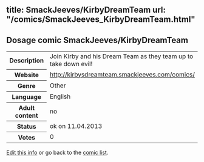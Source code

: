 title: SmackJeeves/KirbyDreamTeam
url: "/comics/SmackJeeves_KirbyDreamTeam.html"
---
Dosage comic SmackJeeves/KirbyDreamTeam
-----------------------------------------

<table class="comicinfo">
<tr>
<th>Description</th><td>Join Kirby and his Dream Team as they team up to take down evil!</td>
</tr>
<tr>
<th>Website</th><td><a href="http://kirbysdreamteam.smackjeeves.com/comics/">http://kirbysdreamteam.smackjeeves.com/comics/</a></td>
</tr>
<tr>
<th>Genre</th><td>Other</td>
</tr>
<tr>
<th>Language</th><td>English</td>
</tr>
<tr>
<th>Adult content</th><td>no</td>
</tr>
<tr>
<th>Status</th><td>ok on 11.04.2013</td>
</tr>
<tr>
<th>Votes</th><td>0</div></td>
</tr>
</table>

[Edit this info](/comics/SmackJeeves_KirbyDreamTeam_edit.html) or go back to the [comic list](../comic-index.html).
